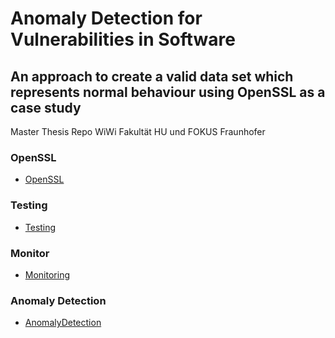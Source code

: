 # Anomaly Detection for Vulnerabilities in Software
## An approach to create a valid data set which represents normal behaviour using OpenSSL as a case study
Master Thesis Repo WiWi Fakultät HU und FOKUS Fraunhofer

### OpenSSL
- [OpenSSL](openssl/README.md)

### Testing
- [Testing](testing/README.md)

### Monitor 
- [Monitoring](monitor/README.md)

### Anomaly Detection
- [AnomalyDetection](anomalydetection/README.md)